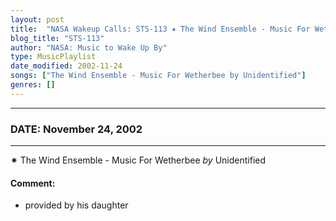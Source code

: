 ```yaml
---
layout: post
title:  "NASA Wakeup Calls: STS-113 ✷ The Wind Ensemble - Music For Wetherbee by Unidentified ✷ November 24, 2002"
blog_title: "STS-113"
author: "NASA: Music to Wake Up By"
type: MusicPlaylist
date_modified: 2002-11-24
songs: ["The Wind Ensemble - Music For Wetherbee by Unidentified"]
genres: []
---
```


----
### DATE: November 24, 2002
----
✷ The Wind Ensemble - Music For Wetherbee *by* Unidentified  

#### Comment:
* provided by his daughter



<br/>
<center>
	<a target="_blank"
	   href="https://twitter.com/intent/tweet?hashtags=Space,NASA,Playlist,NASAWakeupCalls,SpaceProgram&text=🚀 {{ page.author}}, {{ page.title }}. {{ site.url }}{{ page.url }}&via=nasawakeupcalls"><i class="fab fa-twitter" title="Tweet this page" alt="Tweet this page" style="font-size: 1.3em;"></i></a>
	&nbsp; 	<i class="fas fa-user-astronaut" style="font-size: 1.5em;"></i> &nbsp;
    <a id="custom_amazon_link"
       type="amzn" search="#"
       category="popular music">
    <i class="fab fa-amazon" style="font-size: 1.3em;"></i></a>
</center>

<!-- Randomly resolve an individual entry from a song array -->
<script src="/assets/javascript/seedrandom.min.js"></script>
<script>
  var wake_me_up = ["The Wind Ensemble - Music For Wetherbee by Unidentified"];
  var prng = new Math.seedrandom();
  function randomSong() {
    song = wake_me_up[Math.floor(Math.random() * wake_me_up.length)];
    var amazon_link = document.getElementById("custom_amazon_link");
    amazon_link.setAttribute("search", song);
  }
  window.onload = randomSong();
</script>
